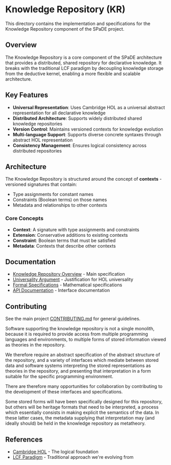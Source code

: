 # Knowledge Repository (KR)

This directory contains the implementation and specifications for the Knowledge Repository component of the SPaDE project.

## Overview

The Knowledge Repository is a core component of the SPaDE architecture that provides a distributed, shared repository for declarative knowledge. It breaks with the traditional LCF paradigm by decoupling knowledge storage from the deductive kernel, enabling a more flexible and scalable architecture.

## Key Features

- **Universal Representation**: Uses Cambridge HOL as a universal abstract representation for all declarative knowledge
- **Distributed Architecture**: Supports widely distributed shared knowledge repositories
- **Version Control**: Maintains versioned contexts for knowledge evolution
- **Multi-language Support**: Supports diverse concrete syntaxes through abstract HOL representation
- **Consistency Management**: Ensures logical consistency across distributed repositories

## Architecture

The Knowledge Repository is structured around the concept of **contexts** - versioned signatures that contain:

- Type assignments for constant names
- Constraints (Boolean terms) on those names
- Metadata and relationships to other contexts

### Core Concepts

- **Context**: A signature with type assignments and constraints
- **Extension**: Conservative additions to existing contexts
- **Constraint**: Boolean terms that must be satisfied
- **Metadata**: Contexts that describe other contexts

## Documentation

- [Knowledge Repository Overview](KnowledgeRepo.md) - Main specification
- [Universality Argument](KRUniversality.md) - Justification for HOL universality
- [Formal Specifications](specs/) - Mathematical specifications
- [API Documentation](docs/) - Interface documentation

## Contributing

See the main project [CONTRIBUTING.md](../CONTRIBUTING.md) for general guidelines.

Software supporting the knowledge repository is not a single monolith, because it is required to provide access from multiple programming languages and environments, to multiple forms of stored information viewed as theories in the repository.

We therefore require an abstract specification of the abstract structure of the repository, and a variety of interfaces which mediate between stored data and software systems interpreting the stored representations as theories in the repository, and presenting that interpretation in a form suitable for the specific programming environment.

There are therefore many opportunities for collaboration by contributing to the development of these interfaces and specifications.

Some stored forms will have been specifically designed for this repository, but others will be heritage formats that need to be interpreted, a process which essentially consists in making explicit the semantics of the data.
In these latter cases, the metadata supplying that interpretation may (and ideally should) be held in the knowledge repository as metatheory.

## References

- [Cambridge HOL](https://www.cl.cam.ac.uk/research/hvg/HOL/) - The logical foundation
- [LCF Paradigm](https://en.wikipedia.org/wiki/LCF_(theorem_prover)) - Traditional approach we're evolving from
